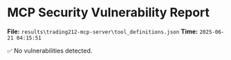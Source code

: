 # MCP Security Vulnerability Report
**File:** `results\trading212-mcp-server\tool_definitions.json`
**Time:** `2025-06-21 04:15:51`

✅ No vulnerabilities detected.